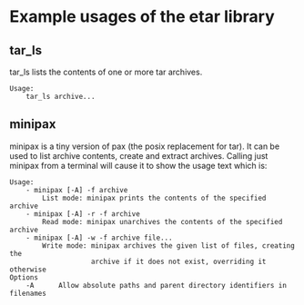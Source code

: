 # Example usages of the etar library
## tar_ls
tar_ls lists the contents of one or more tar archives.

```
Usage:
	tar_ls archive...
```

## minipax
minipax is a tiny version of pax (the posix replacement for tar). It can be used
to list archive contents, create and extract archives. Calling just minipax from
a terminal will cause it to show the usage text which is:

```
Usage: 
    - minipax [-A] -f archive
        List mode: minipax prints the contents of the specified archive
    - minipax [-A] -r -f archive
        Read mode: minipax unarchives the contents of the specified archive
    - minipax [-A] -w -f archive file...
        Write mode: minipax archives the given list of files, creating the
                    archive if it does not exist, overriding it otherwise
Options
    -A      Allow absolute paths and parent directory identifiers in filenames
```
